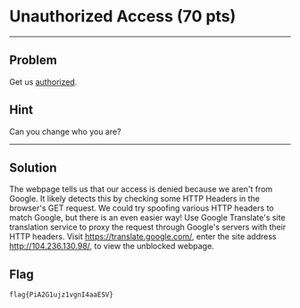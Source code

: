# Unauthorized Access (70 pts)



---

## Problem
Get us [authorized](http://104.236.130.98/).

## Hint
Can you change who you are?


---

## Solution
The webpage tells us that our access is denied because we aren't from Google. It likely detects this by checking some HTTP Headers in the browser's GET request. We could try spoofing various HTTP headers to match Google, but there is an even easier way! Use Google Translate's site translation service to proxy the request through Google's servers with their HTTP headers. Visit https://translate.google.com/, enter the site address http://104.236.130.98/, to view the unblocked webpage.

## Flag
```flag{PiA2G1ujz1vgnI4aaESV}```